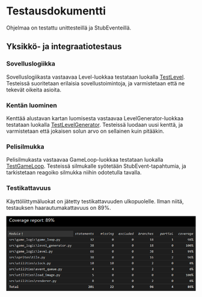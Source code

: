 # Testausdokumentti

Ohjelmaa on testattu unittesteillä ja StubEventeillä.

## Yksikkö- ja integraatiotestaus

### Sovelluslogiikka

Sovelluslogiikasta vastaavaa Level-luokkaa testataan luokalla [TestLevel](https://github.com/akskokki/ot-harjoitustyo/blob/master/src/tests/level_test.py). Testeissä suoritetaan erilaisia sovellustoimintoja, ja varmistetaan että ne tekevät oikeita asioita.

### Kentän luominen

Kenttää alustavan kartan luomisesta vastaavaa LevelGenerator-luokkaa testataan luokalla [TestLevelGenerator](https://github.com/akskokki/ot-harjoitustyo/blob/master/src/tests/level_generator_test.py). Testeissä luodaan uusi kenttä, ja varmistetaan että jokaisen solun arvo on sellainen kuin pitääkin.

### Pelisilmukka

Pelisilmukasta vastaavaa GameLoop-luokkaa testataan luokalla [TestGameLoop](https://github.com/akskokki/ot-harjoitustyo/blob/master/src/tests/game_loop_test.py). Testeissä silmukalle syötetään StubEvent-tapahtumia, ja tarkistetaan reagoiko silmukka niihin odotetulla tavalla.

### Testikattavuus

Käyttöliittymäluokat on jätetty testikattavuuden ulkopuolelle. Ilman niitä, testauksen haarautumakattavuus on 89%.

![](https://github.com/akskokki/ot-harjoitustyo/blob/master/dokumentaatio/kuvat/coverage.png)
